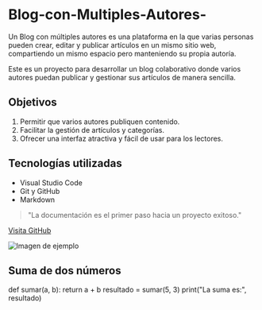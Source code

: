 # Blog-con-Multiples-Autores-
Un Blog con múltiples autores es una plataforma en la que varias personas pueden crear, editar y publicar artículos en un mismo sitio web, compartiendo un mismo espacio pero manteniendo su propia autoría.

Este es un proyecto para desarrollar un blog colaborativo donde varios autores puedan publicar y gestionar sus artículos de manera sencilla.

## Objetivos
1. Permitir que varios autores publiquen contenido.
2. Facilitar la gestión de artículos y categorías.
3. Ofrecer una interfaz atractiva y fácil de usar para los lectores.

## Tecnologías utilizadas
- Visual Studio Code
- Git y GitHub
- Markdown

> "La documentación es el primer paso hacia un proyecto exitoso."

[Visita GitHub](https://github.com)

![Imagen de ejemplo](https://es.wikipedia.org/wiki/SQL#/media/Archivo:Sql_data_base_with_logo.svg)

## Suma de dos números
def sumar(a, b):
    return a + b
    resultado = sumar(5, 3)
    print("La suma es:", resultado)
